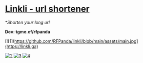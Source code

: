 # [Linkli - url shortener](https://linkli.ga)

**Shorten your long url*

**Dev: tgme.cf/rfpanda**

[![1](https://github.com/RFPanda/linkli/blob/main/assets/main.jpg](https://linkli.ga)

[![2](https://github.com/RFPanda/tgme.github.io/blob/main/assets/.jpeg)](https://tgme.cf)
[![3](https://github.com/RFPanda/tgme.github.io/blob/main/assets/.jpeg)](https://tgme.cf)
[![4](https://github.com/RFPanda/tgme.github.io/blob/main/assets/.jpeg)](https://tgme.cf)
